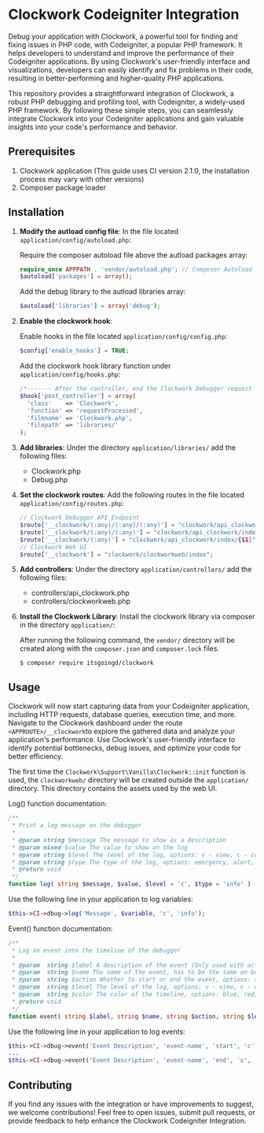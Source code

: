 # Clockwork Codeigniter Integration
Debug your application with Clockwork, a powerful tool for finding and fixing issues in PHP code, with Codeigniter, a popular PHP framework. It helps developers to understand and improve the performance of their Codeigniter applications. By using Clockwork's user-friendly interface and visualizations, developers can easily identify and fix problems in their code, resulting in better-performing and higher-quality PHP applications.

This repository provides a straightforward integration of Clockwork, a robust PHP debugging and profiling tool, with Codeigniter, a widely-used PHP framework. By following these simple steps, you can seamlessly integrate Clockwork into your Codeigniter applications and gain valuable insights into your code's performance and behavior.

## Prerequisites

1. Clockwork application (This guide uses CI version 2.1.0, the installation process may vary with other versions)
2. Composer package loader

## Installation

1. **Modify the autload config file**: In the file located `application/config/autoload.php`:
   
   Require the composer autoload file above the autload packages array:
   ```php
   require_once APPPATH . 'vendor/autoload.php'; // Composer Autoload Packages
   $autoload['packages'] = array();
   ```
   Add the debug library to the autload libraries array:
   ```php
   $autoload['libraries'] = array('debug');
   ```

2. **Enable the clockwork hook**:

   Enable hooks in the file located `application/config/config.php`:
   ```php
   $config['enable_hooks'] = TRUE;
   ```
   Add the clockwork hook library function under `application/config/hooks.php`:
   ```php
   /*------- After the controller, end the Clockwork Debugger request (Only works if it's being used) -------*/
   $hook['post_controller'] = array(
     'class'    => 'Clockwork',
     'function' => 'requestProcessed',
     'filename' => 'Clockwork.php',
     'filepath' => 'libraries/'
   );
   ```
   
3. **Add libraries**: Under the directory `application/libraries/` add the following files:
   -  Clockwork.php
   -  Debug.php
     
4. **Set the clockwork routes**: Add the following routes in the file located `application/config/routes.php`:

   ```php
   // Clockwork Debugger API Endpoint
   $route['__clockwork/(:any)/(:any)/(:any)'] = "clockwork/api_clockwork/index/{$1}/{$2}/{$3}";
   $route['__clockwork/(:any)/(:any)'] = "clockwork/api_clockwork/index/{$1}/{$2}";
   $route['__clockwork/(:any)'] = "clockwork/api_clockwork/index/{$1}";
   // Clockwork Web UI
   $route['__clockwork'] = "clockwork/clockworkweb/index";
   ```
   
5. **Add controllers**: Under the directory `application/controllers/` add the following files:
   -  controllers/api_clockwork.php
   -  controllers/clockworkweb.php
   
1. **Install the Clockwork Library**: Install the clockwork library via composer in the directory `application/`:

   After running the following command, the `vendor/` directory will be created along with the `composer.json` and `composer.lock` files.
   ```
   $ composer require itsgoingd/clockwork
   ```

## Usage

Clockwork will now start capturing data from your Codeigniter application, including HTTP requests, database queries, execution time, and more. Navigate to the Clockwork dashboard under the route `<APPROUTE>/__clockwork`to explore the gathered data and analyze your application's performance. Use Clockwork's user-friendly interface to identify potential bottlenecks, debug issues, and optimize your code for better efficiency.

The first time the `Clockwork\Support\Vanilla\Clockwork::init` function is used, the `clockworkweb/` directory will be created outside the `application/` directory. This directory contains the assets used by the web UI.

Log() function documentation:
```php
/**
 * Print a log message on the debugger
 *
 * @param string $message The message to show as a description
 * @param mixed $value The value to show on the log
 * @param string $level The level of the log, options: v - view, c - controller, m - model, l - library, h - helper, f - framework, a - application, p - permissions
 * @param string $type The type of the log, options: emergency, alert, critical, error, warning, notice, info, debug
 * @return void
 */
function log( string $message, $value, $level = 'c', $type = 'info' )
```
Use the following line in your application to log variables:
```php
$this->CI->dbug->log('Message', $variable, 'c', 'info');
```

Event() function documentation:
```php
/**
 * Log an event into the timeline of the debugger
 *
 * @param  string $label A description of the event (Only used with action start)
 * @param  string $name The name of the event, has to be the same on both actions (Used for start and end of the event)
 * @param  string $action Whether to start or end the event, options: start, end
 * @param  string $level The level of the log, options: v - view, c - controller, m - model, l - library, h - helper, f - framework, a - application, p - permissions
 * @param  string $color The color of the timeline, options: blue, red, green, purple, grey
 * @return void
 */
function event( string $label, string $name, string $action, string $level = 'c', string $color = 'blue' )
```
Use the following line in your application to log events:
```php
$this->CI->dbug->event('Event Description', 'event-name', 'start', 'c', 'blue'); // Start Event
...
$this->CI->dbug->event('Event Description', 'event-name', 'end', 'c', 'blue'); // End Event
```

## Contributing

If you find any issues with the integration or have improvements to suggest, we welcome contributions! Feel free to open issues, submit pull requests, or provide feedback to help enhance the Clockwork Codeigniter Integration.
